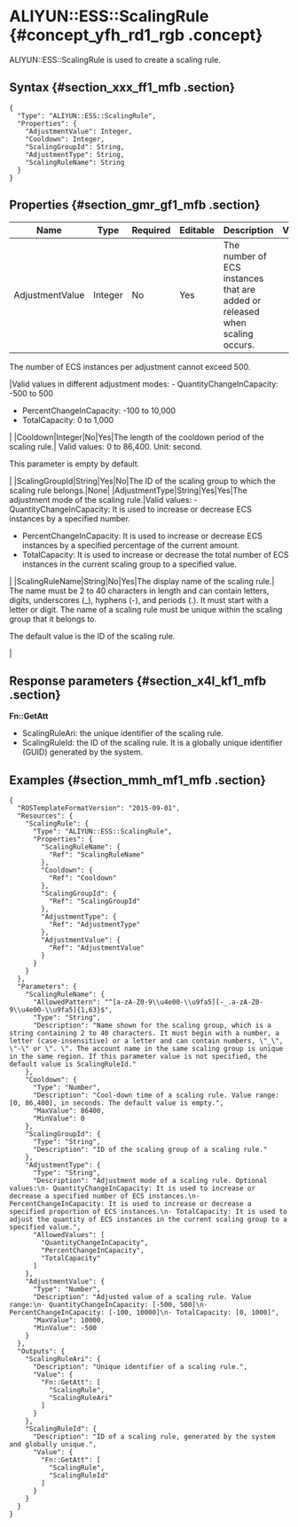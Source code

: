# ALIYUN::ESS::ScalingRule {#concept_yfh_rd1_rgb .concept}

ALIYUN::ESS::ScalingRule is used to create a scaling rule.

## Syntax {#section_xxx_ff1_mfb .section}

```language-json
{
  "Type": "ALIYUN::ESS::ScalingRule",
  "Properties": {
    "AdjustmentValue": Integer,
    "Cooldown": Integer,
    "ScalingGroupId": String,
    "AdjustmentType": String,
    "ScalingRuleName": String
  }
}
```

## Properties {#section_gmr_gf1_mfb .section}

|Name|Type|Required|Editable|Description|Validity|
|----|----|--------|--------|-----------|--------|
|AdjustmentValue|Integer|No|Yes| The number of ECS instances that are added or released when scaling occurs.

 The number of ECS instances per adjustment cannot exceed 500.

 |Valid values in different adjustment modes: -   QuantityChangeInCapacity: -500 to 500
-   PercentChangeInCapacity: -100 to 10,000
-   TotalCapacity: 0 to 1,000

 |
|Cooldown|Integer|No|Yes|The length of the cooldown period of the scaling rule.| Valid values: 0 to 86,400. Unit: second.

 This parameter is empty by default.

 |
|ScalingGroupId|String|Yes|No|The ID of the scaling group to which the scaling rule belongs.|None|
|AdjustmentType|String|Yes|Yes|The adjustment mode of the scaling rule.|Valid values: -   QuantityChangeInCapacity: It is used to increase or decrease ECS instances by a specified number.
-   PercentChangeInCapacity: It is used to increase or decrease ECS instances by a specified percentage of the current amount.
-   TotalCapacity: It is used to increase or decrease the total number of ECS instances in the current scaling group to a specified value.

 |
|ScalingRuleName|String|No|Yes|The display name of the scaling rule.| The name must be 2 to 40 characters in length and can contain letters, digits, underscores \(\_\), hyphens \(-\), and periods \(.\). It must start with a letter or digit. The name of a scaling rule must be unique within the scaling group that it belongs to.

 The default value is the ID of the scaling rule.

 |

## Response parameters {#section_x4l_kf1_mfb .section}

**Fn::GetAtt**

-   ScalingRuleAri: the unique identifier of the scaling rule.
-   ScalingRuleId: the ID of the scaling rule. It is a globally unique identifier \(GUID\) generated by the system.

## Examples {#section_mmh_mf1_mfb .section}

```language-json
{
  "ROSTemplateFormatVersion": "2015-09-01",
  "Resources": {
    "ScalingRule": {
      "Type": "ALIYUN::ESS::ScalingRule",
      "Properties": {
        "ScalingRuleName": {
          "Ref": "ScalingRuleName"
        },
        "Cooldown": {
          "Ref": "Cooldown"
        },
        "ScalingGroupId": {
          "Ref": "ScalingGroupId"
        },
        "AdjustmentType": {
          "Ref": "AdjustmentType"
        },
        "AdjustmentValue": {
          "Ref": "AdjustmentValue"
        }
      }
    }
  },
  "Parameters": {
    "ScalingRuleName": {
      "AllowedPattern": "^[a-zA-Z0-9\\u4e00-\\u9fa5][-_.a-zA-Z0-9\\u4e00-\\u9fa5]{1,63}$",
      "Type": "String",
      "Description": "Name shown for the scaling group, which is a string containing 2 to 40 characters. It must begin with a number, a letter (case-insensitive) or a letter and can contain numbers, \"_\", \"-\" or \". \". The account name in the same scaling group is unique in the same region. If this parameter value is not specified, the default value is ScalingRuleId."
    },
    "Cooldown": {
      "Type": "Number",
      "Description": "Cool-down time of a scaling rule. Value range: [0, 86,400], in seconds. The default value is empty.",
      "MaxValue": 86400,
      "MinValue": 0
    },
    "ScalingGroupId": {
      "Type": "String",
      "Description": "ID of the scaling group of a scaling rule."
    },
    "AdjustmentType": {
      "Type": "String",
      "Description": "Adjustment mode of a scaling rule. Optional values:\n- QuantityChangeInCapacity: It is used to increase or decrease a specified number of ECS instances.\n- PercentChangeInCapacity: It is used to increase or decrease a specified proportion of ECS instances.\n- TotalCapacity: It is used to adjust the quantity of ECS instances in the current scaling group to a specified value.",
      "AllowedValues": [
        "QuantityChangeInCapacity",
        "PercentChangeInCapacity",
        "TotalCapacity"
      ]
    },
    "AdjustmentValue": {
      "Type": "Number",
      "Description": "Adjusted value of a scaling rule. Value range:\n- QuantityChangeInCapacity: [-500, 500]\n- PercentChangeInCapacity: [-100, 10000]\n- TotalCapacity: [0, 1000]",
      "MaxValue": 10000,
      "MinValue": -500
    }
  },
  "Outputs": {
    "ScalingRuleAri": {
      "Description": "Unique identifier of a scaling rule.",
      "Value": {
        "Fn::GetAtt": [
          "ScalingRule",
          "ScalingRuleAri"
        ]
      }
    },
    "ScalingRuleId": {
      "Description": "ID of a scaling rule, generated by the system and globally unique.",
      "Value": {
        "Fn::GetAtt": [
          "ScalingRule",
          "ScalingRuleId"
        ]
      }
    }
  }
}
```

